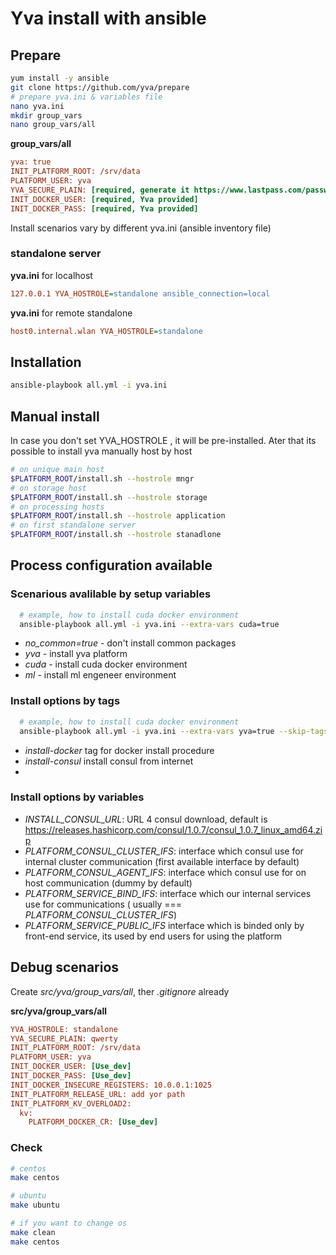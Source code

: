 # Yva install with ansible

## Prepare

```bash
yum install -y ansible
git clone https://github.com/yva/prepare
# prepare yva.ini & variables file 
nano yva.ini
mkdir group_vars
nano group_vars/all
```

**group_vars/all**

```ini
yva: true
INIT_PLATFORM_ROOT: /srv/data
PLATFORM_USER: yva
YVA_SECURE_PLAIN: [required, generate it https://www.lastpass.com/password-generator]
INIT_DOCKER_USER: [required, Yva provided]
INIT_DOCKER_PASS: [required, Yva provided]
```

Install scenarios vary by different yva.ini (ansible inventory file)

### standalone server

**yva.ini** for localhost

```ini
127.0.0.1 YVA_HOSTROLE=standalone ansible_connection=local
```

**yva.ini** for remote standalone

```ini
host0.internal.wlan YVA_HOSTROLE=standalone
```

## Installation

```bash
ansible-playbook all.yml -i yva.ini
```

## Manual install

In case you don't set YVA_HOSTROLE , it will be pre-installed. Ater that its possible to install yva manually host by host

```bash
# on unique main host
$PLATFORM_ROOT/install.sh --hostrole mngr
# on storage host
$PLATFORM_ROOT/install.sh --hostrole storage
# on processing hosts
$PLATFORM_ROOT/install.sh --hostrole application
# on first standalone server
$PLATFORM_ROOT/install.sh --hostrole stanadlone
```

## Process configuration available
### Scenarious avalilable by setup variables
  ```bash
    # example, how to install cuda docker environment
    ansible-playbook all.yml -i yva.ini --extra-vars cuda=true
  ```

  * *no_common=true* - don't install common packages
  * *yva* - install yva platform
  * *cuda* - install cuda docker environment
  * *ml* - install ml engeneer environment

### Install options by tags 
  ```bash
    # example, how to install cuda docker environment
    ansible-playbook all.yml -i yva.ini --extra-vars yva=true --skip-tags=install-docker
  ```

  * *install-docker* tag for docker install procedure
  * *install-consul* install consul from internet
  * 
### Install options by variables

  * *INSTALL_CONSUL_URL*:  URL 4 consul download, default is https://releases.hashicorp.com/consul/1.0.7/consul_1.0.7_linux_amd64.zip
  * *PLATFORM_CONSUL_CLUSTER_IFS*: interface which consul use for internal cluster communication (first available interface by default)
  * *PLATFORM_CONSUL_AGENT_IFS*: interface which consul use for on host communication (dummy by default)
  * *PLATFORM_SERVICE_BIND_IFS*: interface which our internal services use for communications ( usually === *PLATFORM_CONSUL_CLUSTER_IFS*)
  * *PLATFORM_SERVICE_PUBLIC_IFS*  interface which is binded only by front-end service, its used by end users for using the platform

## Debug scenarios

Create *src/yva/group_vars/all*, ther  *.gitignore*  already

**src/yva/group_vars/all**

```ini
YVA_HOSTROLE: standalone
YVA_SECURE_PLAIN: qwerty
INIT_PLATFORM_ROOT: /srv/data
PLATFORM_USER: yva
INIT_DOCKER_USER: [Use_dev]
INIT_DOCKER_PASS: [Use_dev]
INIT_DOCKER_INSECURE_REGISTERS: 10.0.0.1:1025
INIT_PLATFORM_RELEASE_URL: add yor path
INIT_PLATFORM_KV_OVERLOAD2:
  kv:
    PLATFORM_DOCKER_CR: [Use_dev]
```

### Check

```bash
# centos
make centos

# ubuntu
make ubuntu

# if you want to change os
make clean
make centos
```
